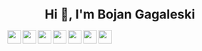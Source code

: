 

<h1 align="center">Hi 👋, I'm Bojan Gagaleski</h1>


<div>
</div>
<div>
<img height="30" src="https://img.shields.io/badge/javascript-%23323330.svg?style=for-the-badge&logo=javascript&logoColor=%23F7DF1E" />
<img height="30" src="https://img.shields.io/badge/c-%2300599C.svg?style=for-the-badge&logo=c&logoColor=white" />
<img height="30" src="https://img.shields.io/badge/react-%2320232a.svg?style=for-the-badge&logo=react&logoColor=%2361DAFB" />
<img height="30" src="https://img.shields.io/badge/React_Native-20232A?style=for-the-badge&logo=react&logoColor=61DAFB" />
<img height="30" src="https://img.shields.io/badge/Tailwind_CSS-38B2AC?style=for-the-badge&logo=tailwind-css&logoColor=white" />
<img height="30" src="https://img.shields.io/badge/Redux-593D88?style=for-the-badge&logo=redux&logoColor=white" />

<img height="30" src="https://www.codewars.com/users/gagal18/badges/large" />
</div>
<br/>

